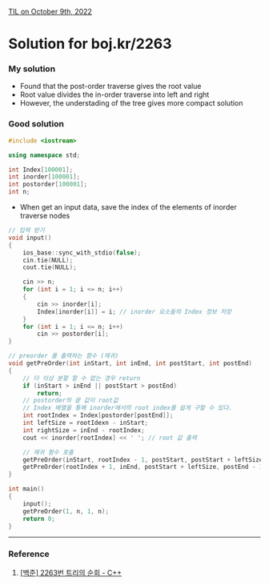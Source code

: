 [TIL on October 9th, 2022](../../TIL/2022/10/10-09-2022.md)
# **Solution for boj.kr/2263**

### My solution
- Found that the post-order traverse gives the root value
- Root value divides the in-order traverse into left and right
- However, the understading of the tree gives more compact solution

### Good solution
```cpp
#include <iostream>

using namespace std;

int Index[100001];
int inorder[100001];
int postorder[100001];
int n;
```

- When get an input data, save the index of the elements of inorder traverse nodes

```cpp
// 입력 받기
void input()
{
    ios_base::sync_with_stdio(false);
    cin.tie(NULL);
    cout.tie(NULL);

    cin >> n;
    for (int i = 1; i <= n; i++)
    {
        cin >> inorder[i];
        Index[inorder[i]] = i; // inorder 요소들의 Index 정보 저장
    }
    for (int i = 1; i <= n; i++)
        cin >> postorder[i];
}
```

```cpp
// preorder 를 출력하는 함수 (재귀)
void getPreOrder(int inStart, int inEnd, int postStart, int postEnd)
{
    // 더 이상 분할 할 수 없는 경우 return
    if (inStart > inEnd || postStart > postEnd)
        return;
    // postorder의 끝 값이 root값
    // Index 배열을 통해 inorder에서의 root index를 쉽게 구할 수 있다.
    int rootIndex = Index[postorder[postEnd]];
    int leftSize = rootIdexn - inStart;
    int rightSize = inEnd - rootIndex;
    cout << inorder[rootIndex] << ' '; // root 값 출력

    // 재귀 함수 호출
    getPreOrder(inStart, rootIndex - 1, postStart, postStart + leftSize - 1);
    getPreOrder(rootIndex + 1, inEnd, postStart + leftSize, postEnd - 1);
}

int main()
{
    input();
    getPreOrder(1, n, 1, n);
    return 0;
}
```

___

### Reference
1. [[백준] 2263번 트리의 순회 - C++](https://donggoolosori.github.io/2020/10/15/boj-2263/)